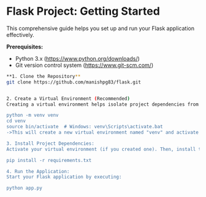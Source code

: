 # Flask Project: Getting Started

This comprehensive guide helps you set up and run your Flask application effectively.

**Prerequisites:**

- Python 3.x (https://www.python.org/downloads/)
- Git version control system (https://www.git-scm.com/)



```bash
**1. Clone the Repository**
git clone https://github.com/manishpg83/flask.git  


2. Create a Virtual Environment (Recommended)
Creating a virtual environment helps isolate project dependencies from your system-wide Python installation. This can prevent conflicts and ensure consistency. Here's an example using venv:

python -m venv venv
cd venv
source bin/activate  # Windows: venv\Scripts\activate.bat
->This will create a new virtual environment named "venv" and activate it.

3. Install Project Dependencies:
Activate your virtual environment (if you created one). Then, install the required dependencies listed in the requirements.txt file:

pip install -r requirements.txt

4. Run the Application:
Start your Flask application by executing:

python app.py

